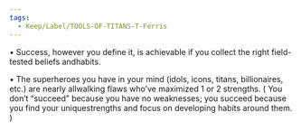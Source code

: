 ```yaml
---
tags:
  - Keep/Label/TOOLS-OF-TITANS-T-Ferris
---
```



• Success, however you define it, is achievable if you collect the right field-tested beliefs andhabits. 

• The superheroes you have in your mind (idols, icons, titans, billionaires, etc.) are nearly allwalking flaws who’ve maximized 1 or 2 strengths. ( You don’t “succeed” because you have no weaknesses; you succeed because you find your uniquestrengths and focus on developing habits around them. ) 

